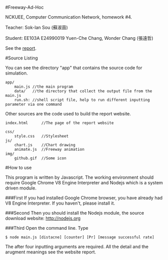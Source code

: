 #Freeway-Ad-Hoc

NCKUEE, Computer Communication Network, homework #4.

Teacher: Sok-Ian Sou (蘇淑茵)

Student: EE103A E24990019 Yuen-Che Chang, Wonder Chang (張遠哲)

See the [report](http://wonderchang.github.io/freeway-adhoc-report/).

#Source Listing

You can see the directory "app" that contains the source code for simulation.

	app/
		main.js	//the main program
		data/	//the directory that collect the output file from the main.js
		run.sh: //shell script file, help to run different inputting parameter via one command

Other sources are the code used to build the report website.

	index.html		//The page of the report website

	css/
		style.css	//Stylesheet
	js/
		chart.js	//Chart drawing
		animate.js	//Freeway animation
	img/
		github.gif	//Some icon

#How to use

This program is written by Javascript. 
The working environment should require Google Chrome V8 Engine Interpreter and Nodejs which is a system driven module.

###First
If you had installed Google Chrome browser, you have already had V8 Engine Interpreter.
If you haven't, please install it.

###Second
Then you should install the Nodejs module, the source download website: http://nodejs.org

###Third
Open the command line. Type 

	$ node main.js [distacne] [counter] [Pr] [message successful rate]

The after four inputting arguments are required. All the detail and the arugment meanings see the website report.


